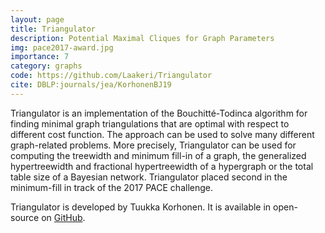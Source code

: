 ```yaml
---
layout: page
title: Triangulator
description: Potential Maximal Cliques for Graph Parameters
img: pace2017-award.jpg
importance: 7
category: graphs
code: https://github.com/Laakeri/Triangulator
cite: DBLP:journals/jea/KorhonenBJ19
---
```


Triangulator is an implementation of the Bouchitté-Todinca algorithm for finding minimal graph triangulations that are optimal with respect to different cost function. The approach can be used to solve many different graph-related problems. More precisely, Triangulator can be used for computing the treewidth and minimum fill-in of a graph, the generalized hypertreewidth and fractional hypertreewidth of a hypergraph or the total table size of a Bayesian network. Triangulator placed second in the minimum-fill in track of the 2017 PACE challenge.

Triangulator is developed by Tuukka Korhonen. It is available in open-source on [GitHub](https://github.com/Laakeri/Triangulator).
